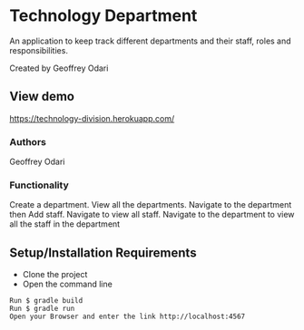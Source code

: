 # Technology Department
An application to keep track different departments and their staff, roles and responsibilities.

Created by Geoffrey Odari
## View demo
https://technology-division.herokuapp.com/

### Authors
Geoffrey Odari 

### Functionality 
Create a department.
View all the departments.
Navigate to the department then Add staff.
Navigate to view all staff.
Navigate to the department to view all the staff in the department

## Setup/Installation Requirements
* Clone the project
* Open the command line
```
Run $ gradle build
Run $ gradle run
Open your Browser and enter the link http://localhost:4567
```
